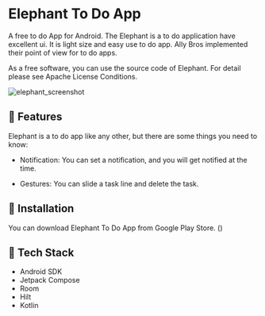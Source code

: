 # Elephant To Do App

A free to do App for Android. The Elephant is a to do application have excellent ui. 
It is light size and easy use to do app. Ally Bros implemented their point of view for to do apps.

As a free software, you can use the source code of Elephant. For detail please see Apache License Conditions.

![elephant_screenshot](https://user-images.githubusercontent.com/24457904/230448796-b798a297-8cbf-47d1-98cd-b0c5f43fbbd9.png)

## 🌟 Features

Elephant is a to do app like any other, but there are some things you need to know:

* Notification: You can set a notification, and you will get notified at the time.

* Gestures: You can slide a task line and delete the task.

## 📀 Installation
You can download Elephant To Do App from Google Play Store. () 

## 👾 Tech Stack
* Android SDK
* Jetpack Compose
* Room
* Hilt
* Kotlin
